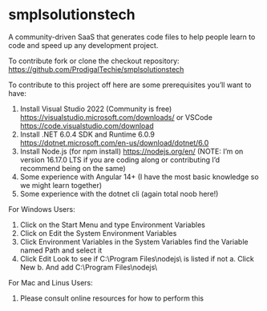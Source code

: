 # smplsolutionstech
A community-driven SaaS that generates code files to help people learn to code and speed up any development project.

To contribute fork or clone the checkout repository: https://github.com/ProdigalTechie/smplsolutionstech

To contribute to this project off here are some prerequisites you’ll want to have:

1) Install Visual Studio 2022 (Community is free) https://visualstudio.microsoft.com/downloads/  or VSCode https://code.visualstudio.com/download 
2) Install .NET 6.0.4 SDK and Runtime 6.0.9 https://dotnet.microsoft.com/en-us/download/dotnet/6.0 
3) Install Node.js (for npm install) https://nodejs.org/en/ (NOTE: I’m on version 16.17.0 LTS if you are coding along or contributing I’d recommend being on the same) 
4) Some experience with Angular 14+ (I have the most basic knowledge so we might learn together)
5) Some experience with the dotnet cli (again total noob here!)

For Windows Users:
1) Click on the Start Menu and type Environment Variables
2) Click on Edit the System Environment Variables
3) Click Environment Variables in the System Variables find the Variable named Path and select it
4) Click Edit Look to see if C:\Program Files\nodejs\ is listed if not
    a. Click New
    b. And add C:\Program Files\nodejs\

For Mac and Linus Users:
1) Please consult online resources for how to perform this
